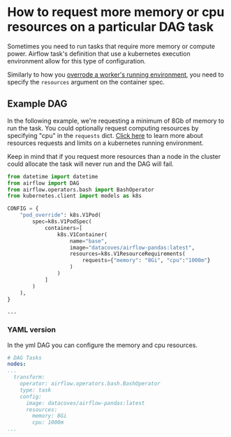 # How to request more memory or cpu resources on a particular DAG task

Sometimes you need to run tasks that require more memory or compute power. Airflow task's definition that use a kubernetes execution environment allow for this type of configuration.

Similarly to how you [overrode a worker's running environment](/how-tos/airflow/customize-worker-environment.md), you need to specify the `resources` argument on the container spec.

## Example DAG

In the following example, we're requesting a minimum of 8Gb of memory to run the task. You could optionally request computing resources by specifying "cpu" in the `requests` dict. [Click here](https://pwittrock.github.io/docs/tasks/configure-pod-container/assign-cpu-ram-container/) to learn more about resources requests and limits on a kubernetes running environment.

Keep in mind that if you request more resources than a node in the cluster could allocate the task will never run and the DAG will fail.

```python
from datetime import datetime
from airflow import DAG
from airflow.operators.bash import BashOperator
from kubernetes.client import models as k8s

CONFIG = {
    "pod_override": k8s.V1Pod(
        spec=k8s.V1PodSpec(
            containers=[
                k8s.V1Container(
                    name="base",
                    image="datacoves/airflow-pandas:latest",
                    resources=k8s.V1ResourceRequirements(
                        requests={"memory": "8Gi", "cpu":"1000m"}
                    )
                )
            ]
        )
    ),
}

...
```

### YAML version
In the yml DAG you can configure the memory and cpu resources.

```yaml
# DAG Tasks
nodes:
...
  transform:
    operator: airflow.operators.bash.BashOperator
    type: task
    config:
      image: datacoves/airflow-pandas:latest
      resources:
        memory: 8Gi
        cpu: 1000m
...
```
